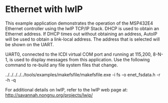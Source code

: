 # Ethernet with lwIP

This example application demonstrates the operation of the MSP432E4
Ethernet controller using the lwIP TCP/IP Stack.  DHCP is used to obtain
an Ethernet address.  If DHCP times out without obtaining an address,
AutoIP will be used to obtain a link-local address.  The address that is
selected will be shown on the UART.

UART0, connected to the ICDI virtual COM port and running at 115,200,
8-N-1, is used to display messages from this application. Use the
following command to re-build any file system files that change.

../../../../../tools/examples/makefsfile/makefsfile.exe -i fs -o enet_fsdata.h -r -h -q

For additional details on lwIP, refer to the lwIP web page at:
http://savannah.nongnu.org/projects/lwip/

